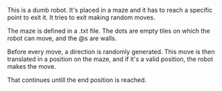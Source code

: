 This is a dumb robot. It's placed in a maze and it has to reach a specific point to exit it. It tries to exit making random moves.

The maze is defined in a .txt file. The dots are empty tiles on which the robot can move, and the @s are walls.

Before every move, a direction is randomly generated. This move is then translated in a position on the maze, and if it's a valid position, the robot makes the move. 

That continues untill the end position is reached.
